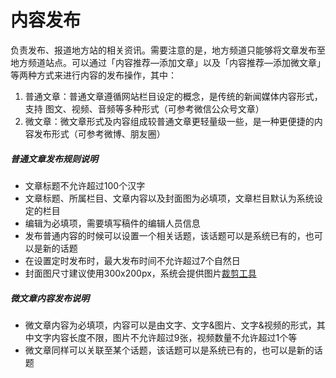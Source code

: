 # 内容发布

负责发布、报道地方站的相关资讯。需要注意的是，地方频道只能够将文章发布至地方频道站点。可以通过「内容推荐—添加文章」以及「内容推荐—添加微文章」等两种方式来进行内容的发布操作，其中：

1. 普通文章：普通文章遵循网站栏目设定的概念，是传统的新闻媒体内容形式，支持 图文、视频、音频等多种形式（可参考微信公众号文章）
2. 微文章：微文章形式及内容组成较普通文章更轻量级一些，是一种更便捷的内容发布形式（可参考微博、朋友圈）



##### 普通文章发布规则说明

- 文章标题不允许超过100个汉字
- 文章标题、所属栏目、文章内容以及封面图为必填项，文章栏目默认为系统设定的栏目
- 编辑为必填项，需要填写稿件的编辑人员信息
- 发布普通内容的时候可以设置一个相关话题，该话题可以是系统已有的，也可以是新的话题
- 在设置定时发布时，最大发布时间不允许超过7个自然日
- 封面图尺寸建议使用300x200px，系统会提供图片[裁剪工具](https://github.com/fengyuanchen/jquery-cropper)

##### 微文章内容发布说明

- 微文章内容为必填项，内容可以是由文字、文字&图片、文字&视频的形式，其中文字内容长度不限，图片不允许超过9张，视频数量不允许超过1个等
- 微文章同样可以关联至某个话题，该话题可以是系统已有的，也可以是新的话题